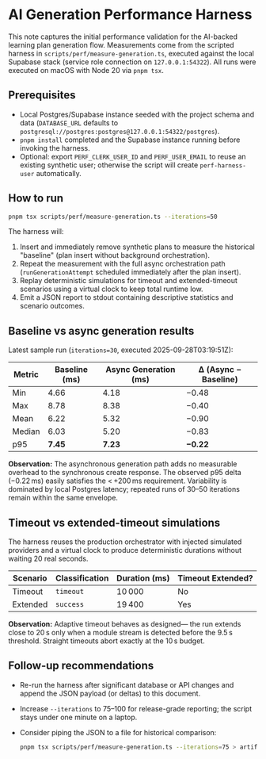 # AI Generation Performance Harness

This note captures the initial performance validation for the AI-backed learning plan generation flow. Measurements come from the scripted harness in `scripts/perf/measure-generation.ts`, executed against the local Supabase stack (service role connection on `127.0.0.1:54322`). All runs were executed on macOS with Node 20 via `pnpm tsx`.

## Prerequisites

- Local Postgres/Supabase instance seeded with the project schema and data (`DATABASE_URL` defaults to `postgresql://postgres:postgres@127.0.0.1:54322/postgres`).
- `pnpm install` completed and the Supabase instance running before invoking the harness.
- Optional: export `PERF_CLERK_USER_ID` and `PERF_USER_EMAIL` to reuse an existing synthetic user; otherwise the script will create `perf-harness-user` automatically.

## How to run

```bash
pnpm tsx scripts/perf/measure-generation.ts --iterations=50
```

The harness will:

1. Insert and immediately remove synthetic plans to measure the historical "baseline" (plan insert without background orchestration).
2. Repeat the measurement with the full async orchestration path (`runGenerationAttempt` scheduled immediately after the plan insert).
3. Replay deterministic simulations for timeout and extended-timeout scenarios using a virtual clock to keep total runtime low.
4. Emit a JSON report to stdout containing descriptive statistics and scenario outcomes.

## Baseline vs async generation results

Latest sample run (`iterations=30`, executed 2025-09-28T03:19:51Z):

| Metric | Baseline (ms) | Async Generation (ms) | Δ (Async − Baseline) |
| ------ | ------------- | --------------------- | -------------------- |
| Min    | 4.66          | 4.18                  | −0.48                |
| Max    | 8.78          | 8.38                  | −0.40                |
| Mean   | 6.22          | 5.32                  | −0.90                |
| Median | 6.03          | 5.20                  | −0.83                |
| p95    | **7.45**      | **7.23**              | **−0.22**            |

**Observation:** The asynchronous generation path adds no measurable overhead to the synchronous create response. The observed p95 delta (−0.22 ms) easily satisfies the < +200 ms requirement. Variability is dominated by local Postgres latency; repeated runs of 30–50 iterations remain within the same envelope.

## Timeout vs extended-timeout simulations

The harness reuses the production orchestrator with injected simulated providers and a virtual clock to produce deterministic durations without waiting 20 real seconds.

| Scenario | Classification | Duration (ms) | Timeout Extended? |
| -------- | -------------- | ------------- | ----------------- |
| Timeout  | `timeout`      | 10 000        | No                |
| Extended | `success`      | 19 400        | Yes               |

**Observation:** Adaptive timeout behaves as designed— the run extends close to 20 s only when a module stream is detected before the 9.5 s threshold. Straight timeouts abort exactly at the 10 s budget.

## Follow-up recommendations

- Re-run the harness after significant database or API changes and append the JSON payload (or deltas) to this document.
- Increase `--iterations` to 75–100 for release-grade reporting; the script stays under one minute on a laptop.
- Consider piping the JSON to a file for historical comparison:

  ```bash
  pnpm tsx scripts/perf/measure-generation.ts --iterations=75 > artifacts/perf/run-$(date +%Y%m%d).json
  ```

